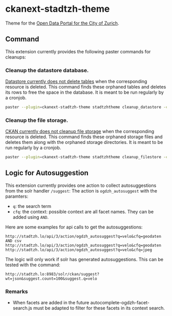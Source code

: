 ckanext-stadtzh-theme
=====================

Theme for the [Open Data Portal for the City of Zurich](https://data.stadt-zuerich.ch/).

## Command

This extension currently provides the following paster commands for cleanups:

### Cleanup the datastore database.

[Datastore currently does not delete tables](https://github.com/ckan/ckan/issues/3422) when the corresponding resource is deleted.
This command finds these orphaned tables and deletes its rows to free the space in the database.
It is meant to be run regularly by a cronjob.

```bash
paster --plugin=ckanext-stadtzh-theme stadtzhtheme cleanup_datastore -c /etc/ckan/default/development.ini
```

### Cleanup the file storage.

[CKAN currently does not cleanup file storage](https://github.com/ckan/ckan/issues/5446) 
when the corresponding resource is deleted.
This command finds these orphaned storage files and deletes them along with the orphaned storage directories.
It is meant to be run regularly by a cronjob.

```bash
paster --plugin=ckanext-stadtzh-theme stadtzhtheme cleanup_filestore -c /etc/ckan/default/development.ini
```

## Logic for Autosuggestion

This extension currently provides one action to collect autosuggestions
from the solr handler `/suggest`: 
The action is `ogdzh_autosuggest` with the paramters:

 - `q`: the search term 
 - `cfq`: the context: possible context are all facet names. They can be added using `AND`.   

Here are some examples for api calls to get the autosuggestions:
```
http://stadtzh.lo/api/3/action/ogdzh_autosuggest?q=velo&cfq=geodaten AND csv
http://stadtzh.lo/api/3/action/ogdzh_autosuggest?q=velo&cfq=geodaten
http://stadtzh.lo/api/3/action/ogdzh_autosuggest?q=velo&cfq=jpeg
```

The logic will only work if solr has generated autosuggestions. 
This can be tested with the command:
```
http://stadtzh.lo:8983/solr/ckan/suggest?wt=json&suggest.count=100&suggest.q=velo
```

### Remarks

- When facets are added in the future autocomplete-ogdzh-facet-search.js must be adapted 
  to filter for these facets in its context search.
